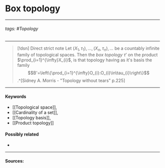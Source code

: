 # Box topology
***
###### tags: #Topology 
***
>[!dsn] Direct strict note
>Let $(X_{1},\tau_{1}),\dots,(X_{n},\tau_{n}),\dots$ be a countably infinite family of topological spaces. Then the *box topology* $\tau'$ on the product $\prod_{i=1}^{\infty}X_{i}$, is that topology having as it's basis the family
>$$B'=\left\{\prod_{i=1}^{\infty}O_{i}:O_{i}\in\tau_{i}\right\}$$.^[Sidney A. Morris - "Topology without tears" p.225]
***
#### Keywords
- [[Topological space]],
- [[Cardinality of a set]],
- [[Topology basis]],
- [[Product topology]]
#### Possibly related
- 
***
#### Sources: